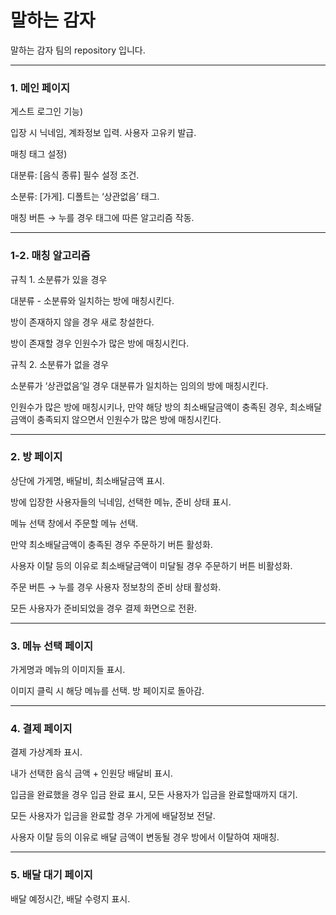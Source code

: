 # 말하는 감자
말하는 감자 팀의 repository 입니다. 

---
### 1. 메인 페이지
게스트 로그인 기능)

입장 시 닉네임, 계좌정보 입력. 사용자 고유키 발급.

매칭 태그 설정)

대분류: [음식 종류] 필수 설정 조건.

소분류: [가게]. 디폴트는 ‘상관없음’ 태그.

매칭 버튼 → 누를 경우 태그에 따른 알고리즘 작동.

---
### 1-2. 매칭 알고리즘
규칙 1. 소분류가 있을 경우

대분류 - 소분류와 일치하는 방에 매칭시킨다.

방이 존재하지 않을 경우 새로 창설한다.

방이 존재할 경우 인원수가 많은 방에 매칭시킨다.

규칙 2. 소분류가 없을 경우

소분류가 ‘상관없음’일 경우 대분류가 일치하는 임의의 방에 매칭시킨다.

인원수가 많은 방에 매칭시키나, 만약 해당 방의 최소배달금액이 충족된 경우, 최소배달금액이 충족되지 않으면서 인원수가 많은 방에 매칭시킨다.

---
### 2. 방 페이지
상단에 가게명, 배달비, 최소배달금액 표시.

방에 입장한 사용자들의 닉네임, 선택한 메뉴, 준비 상태 표시.

메뉴 선택 창에서 주문할 메뉴 선택.

만약 최소배달금액이 충족된 경우 주문하기 버튼 활성화.

사용자 이탈 등의 이유로 최소배달금액이 미달될 경우 주문하기 버튼 비활성화.

주문 버튼 → 누를 경우 사용자 정보창의 준비 상태 활성화.

모든 사용자가 준비되었을 경우 결제 화면으로 전환.

---
### 3. 메뉴 선택 페이지
가게명과 메뉴의 이미지들 표시.

이미지 클릭 시 해당 메뉴를 선택. 방 페이지로 돌아감.

---
### 4. 결제 페이지
결제 가상계좌 표시.

내가 선택한 음식 금액 + 인원당 배달비 표시.

입금을 완료했을 경우 입금 완료 표시, 모든 사용자가 입금을 완료할때까지 대기.

모든 사용자가 입금을 완료할 경우 가게에 배달정보 전달.

사용자 이탈 등의 이유로 배달 금액이 변동될 경우 방에서 이탈하여 재매칭.

---
### 5. 배달 대기 페이지
배달 예정시간, 배달 수령지 표시.
